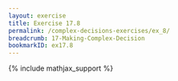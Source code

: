 ```yaml
---
layout: exercise
title: Exercise 17.8
permalink: /complex-decisions-exercises/ex_8/
breadcrumb: 17-Making-Complex-Decision
bookmarkID: ex17.8
---
```


{% include mathjax_support %}
